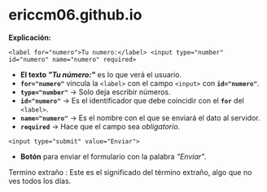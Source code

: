 # ericcm06.github.io
**Explicación:**

`<label for="numero">Tu numero:</label> <input type="number" id="numero" name="numero" required>`

- **El texto _"Tu número:"_** es lo que verá el usuario.
- **`for="numero"`** vincula la `<label>` con el campo `<input>` con **`id="numero"`**.
- **`type="number"`** → Solo deja escribir números.
- **`id="numero"`** → Es el identificador que debe coincidir con el **`for`** del `<label>`.
- **`name="numero"`** → Es el nombre con el que se enviará el dato al servidor.
- **`required`** → Hace que el campo sea _obligatorio_.

`<input type="submit" value="Enviar">`

- **Botón** para enviar el formulario con la palabra _"Enviar"_.




Termino extraño
: Este es el significado del término extraño, algo que no ves todos los días.
